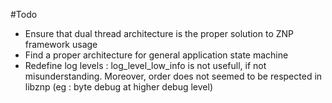 #Todo

* Ensure that dual thread architecture is the proper solution to ZNP framework
  usage
* Find a proper architecture for general application state machine
* Redefine log levels : log_level_low_info is not usefull, if not
  misunderstanding. Moreover, order does not seemed to be respected in libznp
(eg : byte debug at higher debug level)
